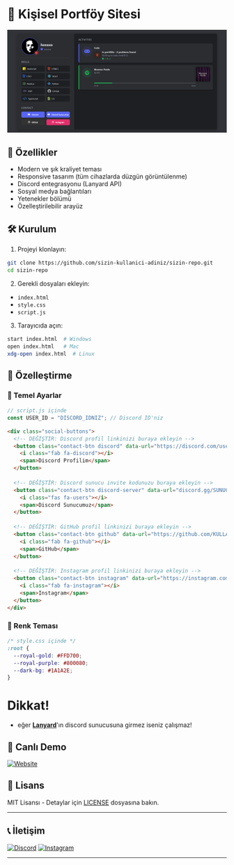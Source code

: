 # 👑 Kişisel Portföy Sitesi

![Proje Önizleme](./img/image.png)

## 🌟 Özellikler

- Modern ve şık kraliyet teması
- Responsive tasarım (tüm cihazlarda düzgün görüntülenme)
- Discord entegrasyonu (Lanyard API)
- Sosyal medya bağlantıları
- Yetenekler bölümü
- Özelleştirilebilir arayüz

## 🛠️ Kurulum

1. Projeyi klonlayın:
```bash
git clone https://github.com/sizin-kullanici-adiniz/sizin-repo.git
cd sizin-repo
```

2. Gerekli dosyaları ekleyin:
- `index.html`
- `style.css`
- `script.js`

3. Tarayıcıda açın:
```bash
start index.html  # Windows
open index.html   # Mac
xdg-open index.html  # Linux
```

## 🎨 Özelleştirme

### 🔧 Temel Ayarlar
```javascript
// script.js içinde
const USER_ID = "DISCORD_IDNIZ"; // Discord ID'niz
```

```html
<div class="social-buttons">
  <!-- DEĞİŞTİR: Discord profil linkinizi buraya ekleyin -->
  <button class="contact-btn discord" data-url="https://discord.com/users/DISCORD_ID">
    <i class="fab fa-discord"></i>
    <span>Discord Profilim</span>
  </button>
  
  <!-- DEĞİŞTİR: Discord sunucu invite kodunuzu buraya ekleyin -->
  <button class="contact-btn discord-server" data-url="discord.gg/SUNUCU_INVITE">
    <i class="fas fa-users"></i>
    <span>Discord Sunucumuz</span>
  </button>
  
  <!-- DEĞİŞTİR: GitHub profil linkinizi buraya ekleyin -->
  <button class="contact-btn github" data-url="https://github.com/KULLANICI_ADI">
    <i class="fab fa-github"></i>
    <span>GitHub</span>
  </button>
  
  <!-- DEĞİŞTİR: Instagram profil linkinizi buraya ekleyin -->
  <button class="contact-btn instagram" data-url="https://instagram.com/KULLANICI_ADI">
    <i class="fab fa-instagram"></i>
    <span>Instagram</span>
  </button>
</div>
```

### 🎨 Renk Teması
```css
/* style.css içinde */
:root {
  --royal-gold: #FFD700;
  --royal-purple: #800080;
  --dark-bg: #1A1A2E;
}
```

# Dikkat!

- eğer [**Lanyard**](https://discord.gg/lanyard)'ın discord sunucusuna girmez iseniz çalışmaz!

## 🚀 Canlı Demo

[![Website](https://img.shields.io/badge/🌐-Website-royalblue)]()

## 📜 Lisans

MIT Lisansı - Detaylar için [LICENSE](LICENSE) dosyasına bakın.

---

## 📞 İletişim

[![Discord](https://img.shields.io/badge/Discord-LWEAXO-5865F2?style=for-the-badge&logo=discord)](https://discord.com/users/1015356240492245054)
[![Instagram](https://img.shields.io/badge/Instagram-@lweaxo-E4405F?style=for-the-badge&logo=instagram&logoColor=white)](https://instagram.com/lweaxo)

---
